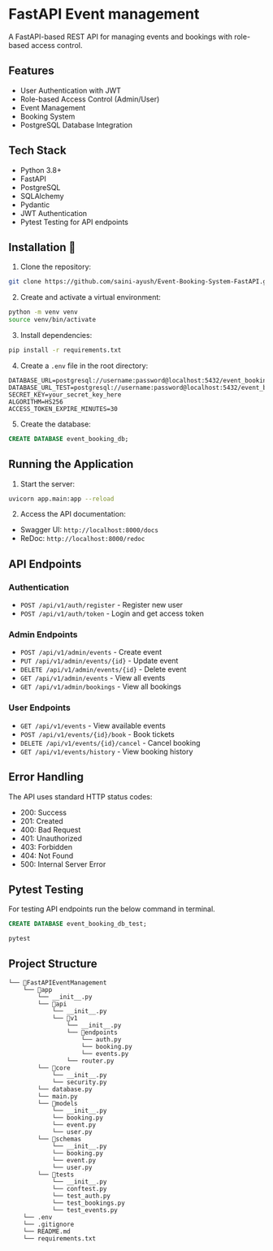 # FastAPI Event management

A FastAPI-based REST API for managing events and bookings with role-based access control.

## Features

- User Authentication with JWT
- Role-based Access Control (Admin/User)
- Event Management
- Booking System
- PostgreSQL Database Integration

## Tech Stack

- Python 3.8+
- FastAPI
- PostgreSQL
- SQLAlchemy
- Pydantic
- JWT Authentication
- Pytest Testing for API endpoints

## Installation 🚀

1. Clone the repository:
```bash
git clone https://github.com/saini-ayush/Event-Booking-System-FastAPI.git
```

2. Create and activate a virtual environment:
```bash
python -m venv venv
source venv/bin/activate
```

3. Install dependencies:
```bash
pip install -r requirements.txt
```

4. Create a `.env` file in the root directory:
```env
DATABASE_URL=postgresql://username:password@localhost:5432/event_booking_db
DATABASE_URL_TEST=postgresql://username:password@localhost:5432/event_booking_db_test
SECRET_KEY=your_secret_key_here
ALGORITHM=HS256
ACCESS_TOKEN_EXPIRE_MINUTES=30
```

5. Create the database:
```sql
CREATE DATABASE event_booking_db;
```

## Running the Application

1. Start the server:
```bash
uvicorn app.main:app --reload
```

2. Access the API documentation:
- Swagger UI: `http://localhost:8000/docs`
- ReDoc: `http://localhost:8000/redoc`

## API Endpoints

### Authentication
- `POST /api/v1/auth/register` - Register new user
- `POST /api/v1/auth/token` - Login and get access token

### Admin Endpoints
- `POST /api/v1/admin/events` - Create event
- `PUT /api/v1/admin/events/{id}` - Update event
- `DELETE /api/v1/admin/events/{id}` - Delete event
- `GET /api/v1/admin/events` - View all events
- `GET /api/v1/admin/bookings` - View all bookings

### User Endpoints
- `GET /api/v1/events` - View available events
- `POST /api/v1/events/{id}/book` - Book tickets
- `DELETE /api/v1/events/{id}/cancel` - Cancel booking
- `GET /api/v1/events/history` - View booking history

## Error Handling

The API uses standard HTTP status codes:
- 200: Success
- 201: Created
- 400: Bad Request
- 401: Unauthorized
- 403: Forbidden
- 404: Not Found
- 500: Internal Server Error

## Pytest Testing
For testing API endpoints run the below command in terminal.

```sql
CREATE DATABASE event_booking_db_test;
```

```bash
pytest
```

## Project Structure 

```
└── 📁FastAPIEventManagement
    └── 📁app
        └── __init__.py
        └── 📁api
            └── __init__.py
            └── 📁v1
                └── __init__.py
                └── 📁endpoints
                    └── auth.py
                    └── booking.py
                    └── events.py
                └── router.py
        └── 📁core
            └── __init__.py
            └── security.py
        └── database.py
        └── main.py
        └── 📁models
            └── __init__.py
            └── booking.py
            └── event.py
            └── user.py
        └── 📁schemas
            └── __init__.py
            └── booking.py
            └── event.py
            └── user.py
        └── 📁tests
            └── __init__.py
            └── conftest.py
            └── test_auth.py
            └── test_bookings.py
            └── test_events.py
    └── .env
    └── .gitignore
    └── README.md
    └── requirements.txt
```